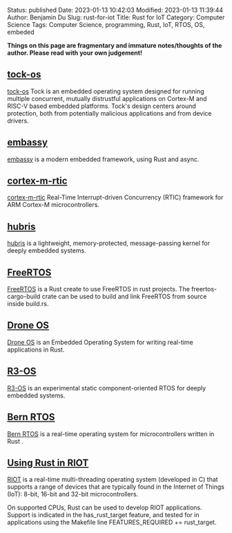 Status: published
Date: 2023-01-13 10:42:03
Modified: 2023-01-13 11:39:44
Author: Benjamin Du
Slug: rust-for-iot
Title: Rust for IoT
Category: Computer Science
Tags: Computer Science, programming, Rust, IoT, RTOS, OS, embeded

**Things on this page are fragmentary and immature notes/thoughts of the author. Please read with your own judgement!**

## [tock-os](https://github.com/tock/tock)
[tock-os](https://github.com/tock/tock)
Tock is an embedded operating system designed for running multiple concurrent, 
mutually distrustful applications on Cortex-M and RISC-V based embedded platforms. 
Tock's design centers around protection, both from potentially malicious applications and from device drivers.

## [embassy](https://github.com/embassy-rs/embassy)
[embassy](https://github.com/embassy-rs/embassy)
is a modern embedded framework, using Rust and async.

## [cortex-m-rtic](https://github.com/rtic-rs/cortex-m-rtic)
[cortex-m-rtic](https://github.com/rtic-rs/cortex-m-rtic)
Real-Time Interrupt-driven Concurrency (RTIC) framework for ARM Cortex-M microcontrollers.

## [hubris](https://github.com/oxidecomputer/hubris)
[hubris](https://github.com/oxidecomputer/hubris)
is a lightweight, memory-protected, message-passing kernel for deeply embedded systems.

## [FreeRTOS](https://github.com/lobaro/FreeRTOS-rust)
[FreeRTOS](https://github.com/lobaro/FreeRTOS-rust)
is a Rust create to use FreeRTOS in rust projects. 
The freertos-cargo-build crate can be used to build and link FreeRTOS from source inside build.rs.

## [Drone OS](https://www.drone-os.com/)
[Drone OS](https://www.drone-os.com/)
is an Embedded Operating System for writing real-time applications in Rust.

## [R3-OS](https://crates.io/crates/r3)
[R3-OS](https://crates.io/crates/r3)
is an experimental static component-oriented RTOS for deeply embedded systems.

## [Bern RTOS](https://bern-rtos.org/)
[Bern RTOS](https://bern-rtos.org/)
is a real-time operating system for microcontrollers written in Rust
.

## [Using Rust in RIOT](https://doc.riot-os.org/using-rust.html)

[RIOT](https://github.com/RIOT-OS/RIOT)
is a real-time multi-threading operating system (developed in C)
that supports a range of devices 
that are typically found in the Internet of Things (IoT): 8-bit, 16-bit and 32-bit microcontrollers.

On supported CPUs, 
Rust can be used to develop RIOT applications. 
Support is indicated in the has_rust_target feature, 
and tested for in applications using the Makefile line FEATURES_REQUIRED += rust_target.
